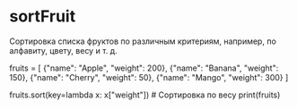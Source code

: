 # sortFruit
Сортировка списка фруктов по различным критериям, например, по алфавиту, цвету, весу и т. д.



fruits = [
    {"name": "Apple", "weight": 200},
    {"name": "Banana", "weight": 150},
    {"name": "Cherry", "weight": 50},
    {"name": "Mango", "weight": 300}
]

fruits.sort(key=lambda x: x["weight"])  # Сортировка по весу
print(fruits)
